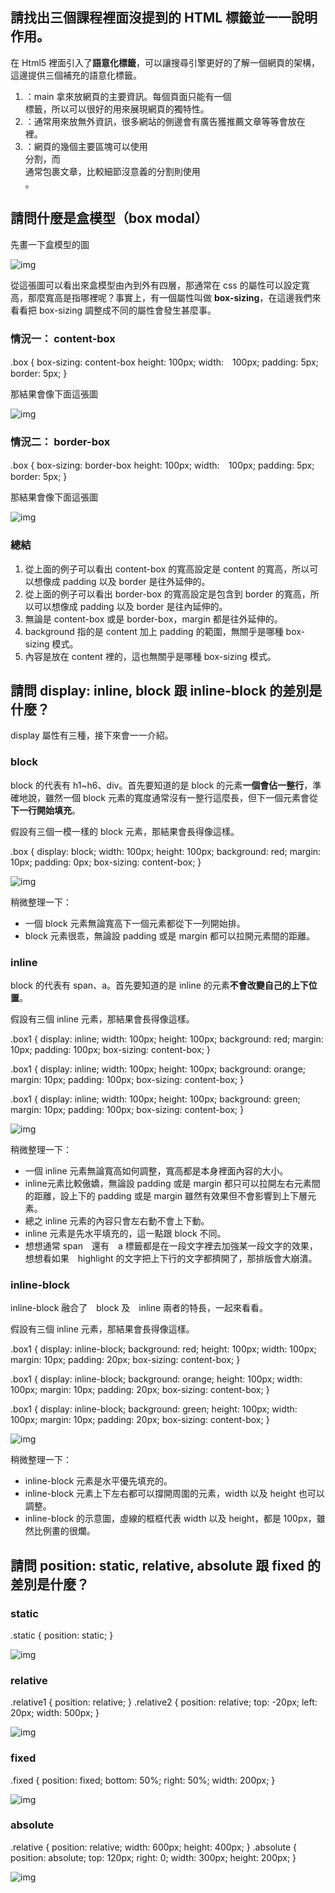 ## 請找出三個課程裡面沒提到的 HTML 標籤並一一說明作用。

在 Html5 裡面引入了**語意化標籤**，可以讓搜尋引擎更好的了解一個網頁的架構，這邊提供三個補充的語意化標籤。

1. <main>：main 拿來放網頁的主要資訊。每個頁面只能有一個 <main> 標籤，所以可以很好的用來展現網頁的獨特性。
2. <aside>：通常用來放無外資訊，很多網站的側邊會有廣告獲推薦文章等等會放在 <aside> 裡。
3. <article><section>：網頁的幾個主要區塊可以使用 <section> 分割，而 <article> 通常包裹文章，比較細節沒意義的分割則使用 <div>。

## 請問什麼是盒模型（box modal）
先畫一下盒模型的圖

![img](https://i.imgur.com/A3EqXgy.png)

從這張圖可以看出來盒模型由內到外有四層，那通常在 css 的屬性可以設定寬高，那麼寬高是指哪裡呢？事實上，有一個屬性叫做 **box-sizing**，在這邊我們來看看把 box-sizing 調整成不同的屬性會發生甚麼事。

### 情況一： content-box
.box {
	box-sizing: content-box
	height: 100px;
	width:　100px;
	padding: 5px;
	border: 5px;
}

那結果會像下面這張圖

![img](https://i.imgur.com/Ksi7fHz.png)

### 情況二： border-box
.box {
	box-sizing: border-box
	height: 100px;
	width:　100px;
	padding: 5px;
	border: 5px;
}

那結果會像下面這張圖

![img](https://i.imgur.com/BsYluIB.png)

### 總結

1. 從上面的例子可以看出 content-box 的寬高設定是 content 的寬高，所以可以想像成 padding 以及 border 是往外延伸的。
2. 從上面的例子可以看出 border-box 的寬高設定是包含到 border 的寬高，所以可以想像成 padding 以及 border 是往內延伸的。
3. 無論是 content-box 或是 border-box，margin 都是往外延伸的。
4. background 指的是 content 加上 padding 的範圍，無關乎是哪種 box-sizing 模式。
5. 內容是放在 content 裡的，這也無關乎是哪種 box-sizing 模式。

## 請問 display: inline, block 跟 inline-block 的差別是什麼？

display 屬性有三種，接下來會一一介紹。

### block

block 的代表有 h1~h6、div。首先要知道的是 block 的元素**一個會佔一整行**，準確地說，雖然一個 block 元素的寬度通常沒有一整行這麼長，但下一個元素會從**下一行開始填充**。

假設有三個一模一樣的 block 元素，那結果會長得像這樣。

.box {
	display: block;
	width: 100px;
	height: 100px;
	background: red;
	margin: 10px;
	padding: 0px;
	box-sizing: content-box;
}

![img](https://i.imgur.com/qJc7Ba5.png)

稍微整理一下：
* 一個 block 元素無論寬高下一個元素都從下一列開始排。
* block 元素很乖，無論設 padding 或是 margin 都可以拉開元素間的距離。

### inline

block 的代表有 span、a。首先要知道的是 inline 的元素**不會改變自己的上下位置**。

假設有三個 inline 元素，那結果會長得像這樣。

.box1 {
	display: inline;
	width: 100px;
	height: 100px;
	background: red;
	margin: 10px;
	padding: 100px;
	box-sizing: content-box;
}

.box1 {
	display: inline;
	width: 100px;
	height: 100px;
	background: orange;
	margin: 10px;
	padding: 100px;
	box-sizing: content-box;
}

.box1 {
	display: inline;
	width: 100px;
	height: 100px;
	background: green;
	margin: 10px;
	padding: 100px;
	box-sizing: content-box;
}

![img](https://i.imgur.com/8SB9CKZ.png)

稍微整理一下：
* 一個 inline 元素無論寬高如何調整，寬高都是本身裡面內容的大小。
* inline元素比較傲嬌，無論設 padding 或是 margin 都只可以拉開左右元素間的距離，設上下的 padding 或是 margin 雖然有效果但不會影響到上下層元素。
* 總之 inline 元素的內容只會左右動不會上下動。
* inline 元素是先水平填充的，這一點跟 block 不同。
* 想想通常 span　還有　a 標籤都是在一段文字裡去加強某一段文字的效果，想想看如果　highlight 的文字把上下行的文字都擠開了，那排版會大崩潰。

### inline-block

inline-block 融合了　block 及　inline 兩者的特長，一起來看看。

假設有三個 inline 元素，那結果會長得像這樣。

.box1 {
	display: inline-block;
	background: red;
	height: 100px;
	width: 100px;
	margin: 10px;
	padding: 20px;
	box-sizing: content-box;
}

.box1 {
	display: inline-block;
	background: orange;
	height: 100px;
	width: 100px;
	margin: 10px;
	padding: 20px;
	box-sizing: content-box;
}

.box1 {
	display: inline-block;
	background: green;
	height: 100px;
	width: 100px;
	margin: 10px;
	padding: 20px;
	box-sizing: content-box;
}

![img](https://i.imgur.com/qQlM6pp.png)

稍微整理一下：
* inline-block 元素是水平優先填充的。
* inline-block 元素上下左右都可以撐開周圍的元素，width 以及 height 也可以調整。
* inline-block 的示意圖，虛線的框框代表 width 以及 height，都是 100px，雖然比例畫的很爛。

## 請問 position: static, relative, absolute 跟 fixed 的差別是什麼？

### static 

.static {
  position: static;
}

![img](https://i.imgur.com/Qsxg4SD.png)

### relative

.relative1 {
  position: relative;
}
.relative2 {
  position: relative;
  top: -20px;
  left: 20px;
  width: 500px;
}

![img](https://i.imgur.com/baah6nP.png)

### fixed

.fixed {
  position: fixed;
  bottom: 50%;
  right: 50%;
  width: 200px;
}

![img](https://i.imgur.com/g53hTlQ.png)

### absolute

.relative {
  position: relative;
  width: 600px;
  height: 400px;
}
.absolute {
  position: absolute;
  top: 120px;
  right: 0;
  width: 300px;
  height: 200px;
}

![img](https://i.imgur.com/C95e1WN.png)

